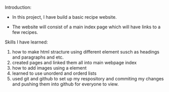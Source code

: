 
Introduction:

- In this project, I have build a basic recipe website.

- The website will consist of a main index page which will have links to a few recipes. 

Skills I have learned:

1. how to make html stracture using different element susch as headings and paragraphs and etc. 
2. created pages and linked them all into main webpage index
3. how to add images using a element 
4. learned to use unorderd and orderd lists 
5. used git and github to set up my respository and commiting my changes and pushing them into github for everyone to view. 